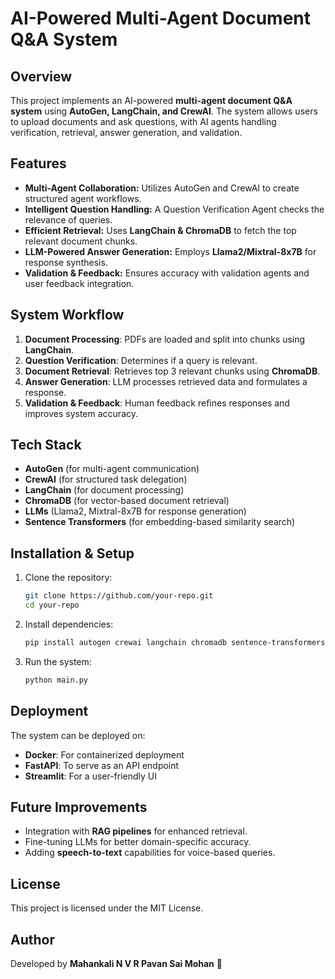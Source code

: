 # AI-Powered Multi-Agent Document Q&A System

## Overview
This project implements an AI-powered **multi-agent document Q&A system** using **AutoGen, LangChain, and CrewAI**. The system allows users to upload documents and ask questions, with AI agents handling verification, retrieval, answer generation, and validation.

## Features
- **Multi-Agent Collaboration:** Utilizes AutoGen and CrewAI to create structured agent workflows.
- **Intelligent Question Handling:** A Question Verification Agent checks the relevance of queries.
- **Efficient Retrieval:** Uses **LangChain & ChromaDB** to fetch the top relevant document chunks.
- **LLM-Powered Answer Generation:** Employs **Llama2/Mixtral-8x7B** for response synthesis.
- **Validation & Feedback:** Ensures accuracy with validation agents and user feedback integration.

## System Workflow
1. **Document Processing**: PDFs are loaded and split into chunks using **LangChain**.
2. **Question Verification**: Determines if a query is relevant.
3. **Document Retrieval**: Retrieves top 3 relevant chunks using **ChromaDB**.
4. **Answer Generation**: LLM processes retrieved data and formulates a response.
5. **Validation & Feedback**: Human feedback refines responses and improves system accuracy.

## Tech Stack
- **AutoGen** (for multi-agent communication)
- **CrewAI** (for structured task delegation)
- **LangChain** (for document processing)
- **ChromaDB** (for vector-based document retrieval)
- **LLMs** (Llama2, Mixtral-8x7B for response generation)
- **Sentence Transformers** (for embedding-based similarity search)

## Installation & Setup
1. Clone the repository:
   ```sh
   git clone https://github.com/your-repo.git
   cd your-repo
   ```
2. Install dependencies:
   ```sh
   pip install autogen crewai langchain chromadb sentence-transformers
   ```
3. Run the system:
   ```sh
   python main.py
   ```

## Deployment
The system can be deployed on:
- **Docker**: For containerized deployment
- **FastAPI**: To serve as an API endpoint
- **Streamlit**: For a user-friendly UI

## Future Improvements
- Integration with **RAG pipelines** for enhanced retrieval.
- Fine-tuning LLMs for better domain-specific accuracy.
- Adding **speech-to-text** capabilities for voice-based queries.

## License
This project is licensed under the MIT License.

## Author
Developed by **Mahankali N V R Pavan Sai Mohan** 🚀


